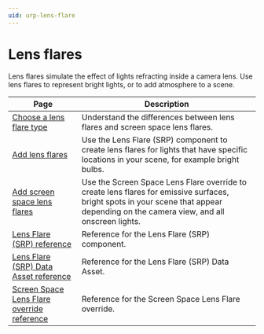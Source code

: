 ```yaml
---
uid: urp-lens-flare
---
```

# Lens flares

Lens flares simulate the effect of lights refracting inside a camera lens. Use lens flares to represent bright lights, or to add atmosphere to a scene.

|Page|Description|
|-|-|
| [Choose a lens flare type](choose-a-lens-flare-type.md) | Understand the differences between lens flares and screen space lens flares. |
| [Add lens flares](lens-flare-component.md) | Use the Lens Flare (SRP) component to create lens flares for lights that have specific locations in your scene, for example bright bulbs. |
| [Add screen space lens flares](post-processing-screen-space-lens-flare.md) | Use the Screen Space Lens Flare override to create lens flares for emissive surfaces, bright spots in your scene that appear depending on the camera view, and all onscreen lights. |
| [Lens Flare (SRP) reference](lens-flare-srp-reference.md) | Reference for the Lens Flare (SRP) component. |
| [Lens Flare (SRP) Data Asset reference](lens-flare-asset.md) | Reference for the Lens Flare (SRP) Data Asset. |
| [Screen Space Lens Flare override reference](reference-screen-space-lens-flare.md) | Reference for the Screen Space Lens Flare override. |
